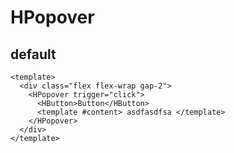 # HPopover

## default

```vue demo
<template>
  <div class="flex flex-wrap gap-2">
    <HPopover trigger="click">
      <HButton>Button</HButton>
      <template #content> asdfasdfsa </template>
    </HPopover>
  </div>
</template>
```
